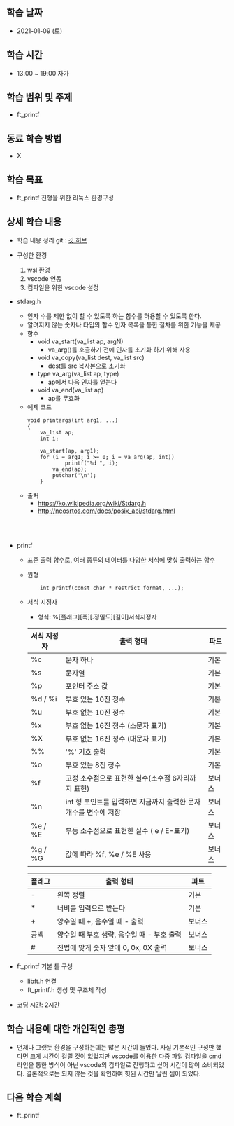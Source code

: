 학습 날짜
---
+ 2021-01-09 (토)

학습 시간
---
+ 13:00 ~ 19:00 자가

학습 범위 및 주제
---
+ ft_printf

동료 학습 방법
---
+ X

학습 목표
---
+ ft_printf 진행을 위한 리눅스 환경구성

상세 학습 내용
---
+ 학습 내용 정리 git : [깃 허브](https://github.com/kiskim/study)   

+ 구성한 환경
  1. wsl 환경
  2. vscode 연동
  3. 컴파일을 위한 vscode 설정

+ stdarg.h
  + 인자 수를 제한 없이 할 수 있도록 하는 함수를 허용할 수 있도록 한다.
  + 알려지지 않는 숫자나 타입의 함수 인자 목록을 통한 절차를 위한 기능을 제공
  + 함수
    + void va_start(va_list ap, argN) 
      + va_arg()를 호출하기 전에 인자를 초기화 하기 위해 사용
    + void va_copy(va_list dest, va_list src)
      + dest를 src 복사본으로 초기화
    + type va_arg(va_list ap, type)
      + ap에서 다음 인자를 얻는다
    + void va_end(va_list ap)
      + ap를 무효화
  + 예제 코드
  	```
  	void printargs(int arg1, ...)
  	{
  		va_list ap;
  		int i;

  		va_start(ap, arg1);
  		for (i = arg1; i >= 0; i = va_arg(ap, int))
  				printf("%d ", i);
  			va_end(ap);
  			putchar('\n');
  		}
  	```
  + 출처
    + https://ko.wikipedia.org/wiki/Stdarg.h
    + http://neosrtos.com/docs/posix_api/stdarg.html

<br><br>

+ printf
  + 표준 출력 함수로, 여러 종류의 데이터를 다양한 서식에 맞춰 출력하는 함수
  + 원형
    ```
    	int printf(const char * restrict format, ...);
    ```
  + 서식 지정자
    + 형식: %[플래그][폭][.정밀도][길이]서식지정자

    |  서식 지정자 | 출력 형태 | 파트|
    |---|---|---|
    | %c | 문자 하나 | 기본 |
    | %s | 문자열 | 기본 |
    | %p | 포인터 주소 값 | 기본 |
    | %d / %i | 부호 있는 10진 정수 | 기본 |
    | %u | 부호 없는 10진 정수 | 기본 |
    | %x | 부호 없는 16진 정수 (소문자 표기) | 기본 |
    | %X | 부호 없는 16진 정수 (대문자 표기) | 기본 |
    | %% | '%' 기호 출력 | 기본 |
    | %o | 부호 있는 8진 정수| 기본 |
    | %f | 고정 소수점으로 표현한 실수(소수점 6자리까지 표현) | 보너스 |
    | %n | int 형 포인트를 입력하면 지금까지 출력한 문자 개수를 변수에 저장 | 보너스 |
    | %e / %E | 부동 소수점으로 표현한 실수 ( e / E-표기)| 보너스 |
    | %g / %G | 값에 따라 %f, %e / %E 사용| 보너스 |

    |  플래그 | 출력 형태| 파트 |
    |---|---|---|
    | - | 왼쪽 정렬| 기본 |
    | * | 너비를 입력으로 받는다 | 기본 |
    | + | 양수일 때 +, 음수일 때 - 출력| 보너스 |
    | 공백 | 양수일 때 부호 생략, 음수일 때 - 부호 출력 | 보너스 |
    | # | 진법에 맞게 숫자 앞에 0, 0x, 0X 출력 |  보너스 |

+ ft_printf 기본 틀 구성
  + libft.h 연결
  + ft_printf.h 생성 및 구조체 작성

+ 코딩 시간: 2시간

학습 내용에 대한 개인적인 총평
---
+ 언제나 그랬듯 환경을 구성하는데는 많은 시간이 들었다. 사실 기본적인 구성만 했다면 크게 시간이 걸릴 것이 없었지만 vscode를 이용한 다중 파일 컴파일을 cmd 라인을 통한 방식이 아닌 vscode의 컴파일로 진행하고 싶어 시간이 많이 소비되었다. 결론적으로는 되지 않는 것을 확인하여 헛된 시간만 날린 셈이 되었다.

다음 학습 계획
---
+ ft_printf